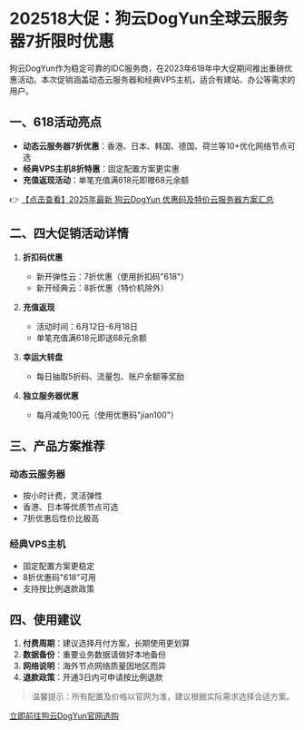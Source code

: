 # 202518大促：狗云DogYun全球云服务器7折限时优惠

狗云DogYun作为稳定可靠的IDC服务商，在2023年618年中大促期间推出重磅优惠活动。本次促销涵盖动态云服务器和经典VPS主机，适合有建站、办公等需求的用户。

## 一、618活动亮点

- **动态云服务器7折优惠**：香港、日本、韩国、德国、荷兰等10+优化网络节点可选
- **经典VPS主机8折特惠**：固定配置方案更实惠
- **充值返现活动**：单笔充值满618元即赠68元余额

👉 [【点击查看】2025年最新 狗云DogYun 优惠码及特价云服务器方案汇总](https://bit.ly/DogYun)

## 二、四大促销活动详情

1. **折扣码优惠**
   - 新开弹性云：7折优惠（使用折扣码"618"）
   - 新开经典云：8折优惠（特价机除外）

2. **充值返现**
   - 活动时间：6月12日-6月18日
   - 单笔充值满618元即送68元余额

3. **幸运大转盘**
   - 每日抽取5折码、流量包、账户余额等奖励

4. **独立服务器优惠**
   - 每月减免100元（使用优惠码"jian100"）

## 三、产品方案推荐

### 动态云服务器
- 按小时计费，灵活弹性
- 香港、日本等优质节点可选
- 7折优惠后性价比极高

### 经典VPS主机
- 固定配置方案更稳定
- 8折优惠码"618"可用
- 支持按比例退款政策

## 四、使用建议

1. **付费周期**：建议选择月付方案，长期使用更划算
2. **数据备份**：重要业务数据请做好本地备份
3. **网络说明**：海外节点网络质量因地区而异
4. **退款政策**：开通3日内可申请按比例退款

> 温馨提示：所有配置及价格以官网为准，建议根据实际需求选择合适方案。

[立即前往狗云DogYun官网选购](https://bit.ly/DogYun)